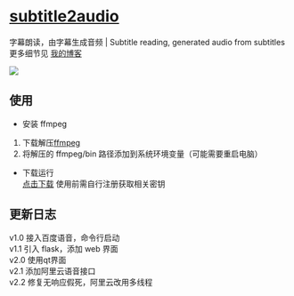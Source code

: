 # [subtitle2audio](https://github.com/kizx/subtitle2audio)

字幕朗读，由字幕生成音频 | Subtitle reading, generated audio from subtitles  
更多细节见 [我的博客](https://www.2bboy.com/archives/151.html)

![](https://pan.2bboy.com/ppx/img/2020/03/0303231438.jpg)

## 使用

- 安装 ffmpeg

1. 下载解压[ffmpeg](https://ffmpeg.zeranoe.com/builds/)
2. 将解压的 ffmpeg/bin 路径添加到系统环境变量（可能需要重启电脑）

- 下载运行  
[点击下载](https://github.com/kizx/subtitle2audio/releases)  使用前需自行注册获取相关密钥

## 更新日志

v1.0 接入百度语音，命令行启动  
v1.1 引入 flask，添加 web 界面  
v2.0 使用qt界面  
v2.1 添加阿里云语音接口  
v2.2 修复无响应假死，阿里云改用多线程  
